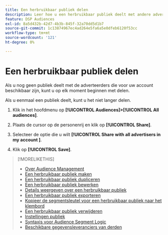 ```yaml
---
title: Een herbruikbaar publiek delen
description: Leer hoe u een herbruikbaar publiek deelt met andere adverteerders die beschikbaar zijn voor uw account.
feature: DSP Audiences
exl-id: 8a5d432b-42d7-4b3b-845f-32a70dd5d1b7
source-git-commit: 1c13874967ec4ad264e5fa6a5e0dfeb6120f53cc
workflow-type: tm+mt
source-wordcount: '121'
ht-degree: 0%

---
```


# Een herbruikbaar publiek delen

Als u nog geen publiek deelt met de adverteerders die voor uw account beschikbaar zijn, kunt u op elk moment beginnen met delen.

Als u eenmaal een publiek deelt, kunt u het niet langer delen.

1. Klik in het hoofdmenu op **[!UICONTROL Audiences]>[!UICONTROL All audiences]**.

1. Plaats de cursor op de personenrij en klik op **[!UICONTROL Share]**.

1. Selecteer de optie die u wilt **[!UICONTROL Share with all advertisers in my account ]**.

1. Klik op **[!UICONTROL Save]**.

>[!MORELIKETHIS]
>
>* [Over Audience Management](audience-about.md)
>* [Een herbruikbaar publiek maken](reusable-audience-create.md)
>* [Een herbruikbaar publiek dupliceren](reusable-audience-duplicate.md)
>* [Een herbruikbaar publiek bewerken](reusable-audience-edit.md)
>* [Details weergeven over een herbruikbaar publiek](reusable-audience-view-details.md)
>* [Een herbruikbaar publiek exporteren](reusable-audience-export.md)
>* [Kopieer de segmentsleutel voor een herbruikbaar publiek naar het klembord](reusable-audience-clipboard.md)
>* [Een herbruikbaar publiek verwijderen](reusable-audience-delete.md)
>* [Instellingen publiek](audience-settings.md)
>* [Syntaxis voor Audience Segment Logic](audience-segment-logic-syntax.md)
>* [Beschikbare gegevensleveranciers van derden](third-party-data-providers.md)

